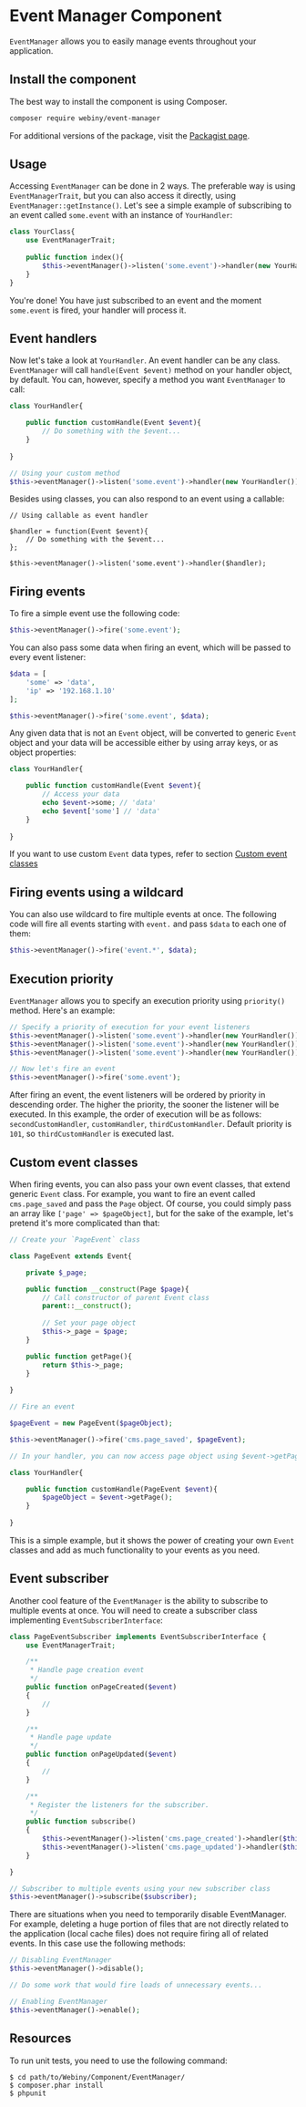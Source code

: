 Event Manager Component
===============

`EventManager` allows you to easily manage events throughout your application.

Install the component
---------------------
The best way to install the component is using Composer.

```bash
composer require webiny/event-manager
```
For additional versions of the package, visit the [Packagist page](https://packagist.org/packages/webiny/event-manager).

## Usage

Accessing `EventManager` can be done in 2 ways. The preferable way is using `EventManagerTrait`, but you can also access it directly, using `EventManager::getInstance()`. Let's see a simple example of subscribing to an event called `some.event` with an instance of `YourHandler`:

```php
class YourClass{
    use EventManagerTrait;
    
    public function index(){
        $this->eventManager()->listen('some.event')->handler(new YourHandler());
    }
}

```
You're done! You have just subscribed to an event and the moment `some.event` is fired, your handler will process it.

## Event handlers

Now let's take a look at `YourHandler`. An event handler can be any class. `EventManager` will call `handle(Event $event)` method on your handler object, by default. You can, however, specify a method you want `EventManager` to call:

```php
class YourHandler{

    public function customHandle(Event $event){
        // Do something with the $event...
    }
    
}

// Using your custom method
$this->eventManager()->listen('some.event')->handler(new YourHandler())->method('customHandle');
```

Besides using classes, you can also respond to an event using a callable:

```
// Using callable as event handler

$handler = function(Event $event){
    // Do something with the $event...
};

$this->eventManager()->listen('some.event')->handler($handler);
```

## Firing events
To fire a simple event use the following code:

```php
$this->eventManager()->fire('some.event');
```
You can also pass some data when firing an event, which will be passed to every event listener:

```php
$data = [
    'some' => 'data',
    'ip' => '192.168.1.10'
];

$this->eventManager()->fire('some.event', $data);
```

Any given data that is not an `Event` object, will be converted to generic `Event` object and your data will be accessible either by using array keys, or as object properties:

```php
class YourHandler{

    public function customHandle(Event $event){
        // Access your data 
        echo $event->some; // 'data'
        echo $event['some'] // 'data'
    }
    
}
```

If you want to use custom `Event` data types, refer to section [Custom event classes](#custom-event-classes)

## Firing events using a wildcard
You can also use wildcard to fire multiple events at once. The following code will fire all events starting with `event.` and pass `$data` to each one of them:
```php
$this->eventManager()->fire('event.*', $data);
```

## Execution priority
`EventManager` allows you to specify an execution priority using `priority()` method. Here's an example:

```php
// Specify a priority of execution for your event listeners
$this->eventManager()->listen('some.event')->handler(new YourHandler())->method('customHandler')->priority(250);
$this->eventManager()->listen('some.event')->handler(new YourHandler())->method('secondCustomHandler')->priority(400);
$this->eventManager()->listen('some.event')->handler(new YourHandler())->method('thirdCustomHandler');

// Now let's fire an event
$this->eventManager()->fire('some.event');
```

After firing an event, the event listeners will be ordered by priority in descending order. The higher the priority, the sooner the listener will be executed. In this example, the order of execution will be as follows: `secondCustomHandler`, `customHandler`, `thirdCustomHandler`. Default priority is `101`, so `thirdCustomHandler` is executed last.

## Custom event classes

When firing events, you can also pass your own event classes, that extend generic `Event` class. For example, you want to fire an event called `cms.page_saved` and pass the `Page` object. Of course, you could simply pass an array like `['page' => $pageObject]`, but for the sake of the example, let's pretend it's more complicated than that:

```php
// Create your `PageEvent` class

class PageEvent extends Event{

    private $_page;

    public function __construct(Page $page){
        // Call constructor of parent Event class
        parent::__construct();
        
        // Set your page object
        $this->_page = $page;
    }

    public function getPage(){
        return $this->_page;
    }
    
}

// Fire an event

$pageEvent = new PageEvent($pageObject);

$this->eventManager()->fire('cms.page_saved', $pageEvent);

// In your handler, you can now access page object using $event->getPage()

class YourHandler{

    public function customHandle(PageEvent $event){
        $pageObject = $event->getPage();
    }
    
}

```

This is a simple example, but it shows the power of creating your own `Event` classes and add as much functionality to your events as you need.

## Event subscriber

Another cool feature of the `EventManager` is the ability to subscribe to multiple events at once. You will need to create a subscriber class implementing `EventSubscriberInterface`:

```php
class PageEventSubscriber implements EventSubscriberInterface {
    use EventManagerTrait;

    /**
     * Handle page creation event
     */
    public function onPageCreated($event)
    {
        //
    }

    /**
     * Handle page update
     */
    public function onPageUpdated($event)
    {
        //
    }

    /**
     * Register the listeners for the subscriber.
     */
    public function subscribe()
    {
        $this->eventManager()->listen('cms.page_created')->handler($this)->method('onPageCreated');
        $this->eventManager()->listen('cms.page_updated')->handler($this)->method('onPageUpdated');
    }

}

// Subscriber to multiple events using your new subscriber class
$this->eventManager()->subscribe($subscriber);
```

There are situations when you need to temporarily disable EventManager. For example, deleting a huge portion of files that are not directly related to the application (local cache files) does not require firing all of related events. In this case use the following methods:

```php
// Disabling EventManager
$this->eventManager()->disable();

// Do some work that would fire loads of unnecessary events...

// Enabling EventManager
$this->eventManager()->enable();

```

Resources
---------

To run unit tests, you need to use the following command:

    $ cd path/to/Webiny/Component/EventManager/
    $ composer.phar install
    $ phpunit